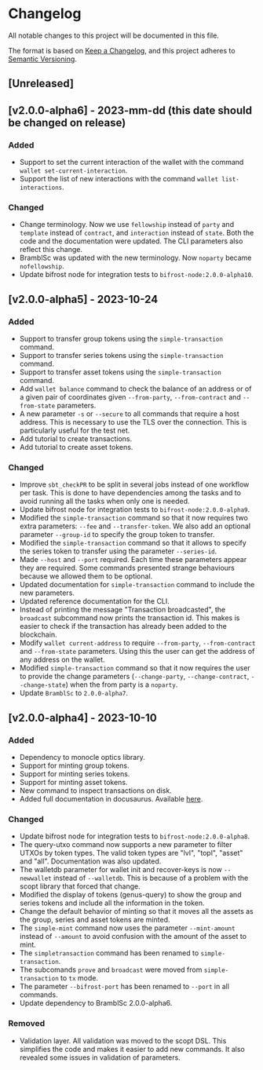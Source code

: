 # Changelog

All notable changes to this project will be documented in this file.

The format is based on [Keep a Changelog](https://keepachangelog.com/en/1.0.0/),
and this project adheres to [Semantic Versioning](https://semver.org/spec/v2.0.0.html).

## [Unreleased]
## [v2.0.0-alpha6] - 2023-mm-dd (this date should be changed on release)

### Added

- Support to set the current interaction of the wallet with the command
`wallet set-current-interaction`.
- Support the list of new interactions with the command `wallet list-interactions`.

### Changed

- Change terminology. Now we use `fellowship` instead of `party` and `template` instead of `contract`,
and `interaction` instead of `state`. Both the code and the documentation were updated.
The CLI parameters also reflect this change.
- BramblSc was updated with the new terminology. Now `noparty` became `nofellowship`.
- Update bifrost node for integration tests to `bifrost-node:2.0.0-alpha10`.

## [v2.0.0-alpha5] - 2023-10-24

### Added

- Support to transfer group tokens using the `simple-transaction` command.
- Support to transfer series tokens using the `simple-transaction` command.
- Support to transfer asset tokens using the `simple-transaction` command.
- Add `wallet balance` command to check the balance of an address or of a 
given pair of coordinates given `--from-party`, `--from-contract` and `--from-state` parameters. 
- A new parameter `-s` or `--secure` to all commands that require a host address.
This is necessary to use the TLS over the connection. This is particularly useful
for the test net.
- Add tutorial to create transactions.
- Add tutorial to create asset tokens.

### Changed

- Improve `sbt_checkPR` to be split in several jobs instead of one workflow per 
task. This is done to have dependencies among the tasks and to avoid running
all the tasks when only one is needed.
- Update bifrost node for integration tests to `bifrost-node:2.0.0-alpha9`.
- Modified the `simple-transaction` command so that it now requires two extra parameters: `--fee` and `--transfer-token`. We also add
an optional parameter `--group-id` to specify the group token to transfer.
- Modified the `simple-transaction` command so that it allows to specify the series token to transfer using the parameter `--series-id`.
- Made `--host` and `--port` required. Each time these parameters appear they are required. Some commands presented strange behaviours
because we allowed them to be optional.
- Updated documentation for `simple-transaction` command to include the new parameters.
- Updated reference documentation for the CLI.
- Instead of printing the message "Transaction broadcasted", the `broadcast` 
subcommand now prints the transaction id. This makes is easier to check
if the transaction has already been added to the blockchain. 
- Modify `wallet current-address` to require `--from-party`, `--from-contract` and `--from-state` parameters.
Using this the user can get the address of any address on the wallet.
- Modified `simple-transaction` command so that it now requires the user
to provide the change parameters (`--change-party`, `--change-contract`, `--change-state`)
when the from party is a `noparty`. 
- Update `BramblSc` to `2.0.0-alpha7`.

## [v2.0.0-alpha4] - 2023-10-10
### Added

- Dependency to monocle optics library.
- Support for minting group tokens.
- Support for minting series tokens.
- Support for minting asset tokens.
- New command to inspect transactions on disk.
- Added full documentation in docusaurus. Available [here](https://topl.github.io/brambl-cli).

### Changed

- Update bifrost node for integration tests to `bifrost-node:2.0.0-alpha8`.
- The query-utxo command now supports a new parameter to filter UTXOs by token
types. The valid token types are "lvl", "topl", "asset" and "all". Documentation
was also updated.
- The walletdb parameter for wallet init and recover-keys is now `--newwallet` 
instead of `--walletdb`.
This is because of a problem with the scopt library that forced that change.
- Modified the display of tokens (genus-query) to show the group and series 
tokens and include all the information in the token.
- Change the default behavior of minting so that it moves all the assets as
the group, series and asset tokens are minted.
- The `simple-mint` command now uses the parameter `--mint-amount` instead of
`--amount` to avoid confusion with the amount of the asset to mint.
- The `simpletransaction` command has been renamed to `simple-transaction`.
- The subcomands `prove` and `broadcast` were moved from `simple-transaction`
to `tx` mode.
- The parameter `--bifrost-port` has been renamed to `--port` in all commands. 
- Update dependency to BramblSc 2.0.0-alpha6.

### Removed

- Validation layer. All validation was moved to the scopt DSL. This simplifies
the code and makes it easier to add new commands. It also revealed some issues
in validation of parameters.